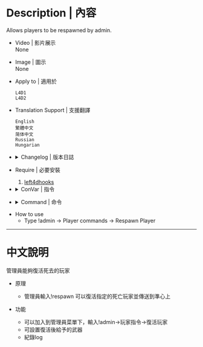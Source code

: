 # Description | 內容
Allows players to be respawned by admin.

* Video | 影片展示
<br/>None

* Image | 圖示
<br/>None

* Apply to | 適用於
	```
	L4D1
	L4D2
	```

* Translation Support | 支援翻譯
	```
	English
	繁體中文
	简体中文
	Russian
	Hungarian
	```

* <details><summary>Changelog | 版本日誌</summary>

	* v2.8 (2023-4-1)
		* Replace Gamedata with left4dhooks

	* v2.7
		* fixed stuck ceiling when player respawns
		* delete unuseful gamedata
		* Only respawn Dead Survivor

	* v2.1
		* [Original Plugin by Dragokas](https://forums.alliedmods.net/showthread.php?p=2693455)
</details>

* Require | 必要安裝
	1. [left4dhooks](https://forums.alliedmods.net/showthread.php?t=321696)

* <details><summary>ConVar | 指令</summary>

	* cfg/sourcemod/l4d_sm_respawn.cfg
		```php
		// Add 'Respawn player' item in admin menu under 'Player commands' category? (0 - No, 1 - Yes)
		l4d_sm_respawn_adminmenu "1"

		// After respawn player, teleport player to 0=Crosshair, 1=Self (You must be alive).
		l4d_sm_respawn_destination "0"

		// Respawn players with this loadout
		l4d_sm_respawn_loadout "smg"

		// Notify in chat and log action about respawn? (0 - No, 1 - Yes)
		l4d_sm_respawn_showaction "1"
		```
</details>

* <details><summary>Command | 命令</summary>

	* **Respawn a player at your crosshair. Without argument - opens menu to select players (Adm required: ADMFLAG_BAN)**
		```php
		sm_respawn <player name>
		```
</details>

* How to use
    * Type !admin -> Player commands -> Respawn Player

- - - -
# 中文說明
管理員能夠復活死去的玩家

* 原理
	* 管理員輸入!respawn 可以復活指定的死亡玩家並傳送到準心上

* 功能
	* 可以加入到管理員菜單下，輸入!admin->玩家指令->復活玩家
	* 可設置復活後給予的武器
	* 紀錄log
